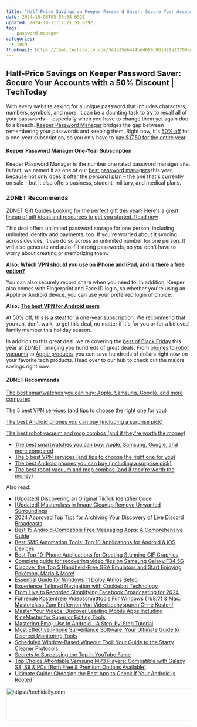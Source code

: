 ```yaml
---
title: "Half-Price Savings on Keeper Password Saver: Secure Your Accounts with a 50%% Discount | TechToday"
date: 2024-10-08T05:56:34.652Z
updated: 2024-10-11T17:21:51.829Z
tags:
  - password-manager
categories:
  - tech
thumbnail: https://thmb.techidaily.com/347a25eb4f4bdd698c061d29a22709a4fba3cca9fc17f4dc1dd558be67ab5c6f.jpg
---
```


## Half-Price Savings on Keeper Password Saver: Secure Your Accounts with a 50% Discount | TechToday

With every website asking for a unique password that includes characters, numbers, symbols, and more, it can be a daunting task to try to recall all of your passwords -- especially when you have to change them yet again due to a breach. [Keeper Password Manager](https://click.linksynergy.com/deeplink?id=IokOf8qagZo&mid=42966&u1=zd-%5F%5FCOM%5FCLICK%5FID%5F%5F-dtp&murl=https%3A%2F%2Fwww.keepersecurity.com%2Fholiday50.html%3F) bridges the gap between remembering your passwords and keeping them. Right now, it's [50% off](https://click.linksynergy.com/deeplink?id=IokOf8qagZo&mid=42966&u1=zd-%5F%5FCOM%5FCLICK%5FID%5F%5F-dtp&murl=https%3A%2F%2Fwww.keepersecurity.com%2Fholiday50.html%3F) for a one-year subscription, so you only have to [pay $17.50 for the entire year](https://click.linksynergy.com/deeplink?id=IokOf8qagZo&mid=42966&u1=zd-%5F%5FCOM%5FCLICK%5FID%5F%5F-dtp&murl=https%3A%2F%2Fwww.keepersecurity.com%2Fholiday50.html%3F).

#### Keeper Password Manager One-Year Subscription

Keeper Password Manager is the number one rated password manager site. In fact, we named it as one of our [best password managers](https://www.zdnet.com/article/best-password-manager/) this year, because not only does it offer the personal plan – the one that's currently on sale – but it also offers business, student, military, and medical plans.

### **ZDNET** Recommends

[ZDNET Gift Guides Looking for the perfect gift this year? Here's a great lineup of gift ideas and resources to get you started.  Read now](https://www.zdnet.com/collection/gift-guide/)

This deal offers unlimited password storage for one person, including unlimited identity and payments, too. If you're worried about it syncing across devices, it can do so across an unlimited number for one person. It will also generate and auto-fill strong passwords, so you don't have to worry about creating or memorizing them. 

**Also:** [**Which VPN should you use on iPhone and iPad, and is there a free option?**](https://www.zdnet.com/article/best-iphone-vpn/)

You can also securely record share when you need to. In addition, Keeper also comes with Fingerprint and Face ID login, so whether you're using an Apple or Android device, you can use your preferred login of choice.

**Also:** [**The best VPN for Android users**](https://www.zdnet.com/article/best-android-vpn/)

At [50% off](https://click.linksynergy.com/deeplink?id=IokOf8qagZo&mid=42966&u1=zd-%5F%5FCOM%5FCLICK%5FID%5F%5F-dtp&murl=https%3A%2F%2Fwww.keepersecurity.com%2Fholiday50.html%3F), this is a steal for a one-year subscription. We recommend that you run, don't walk, to get this deal, no matter if it's for you or for a beloved family member this holiday season.

In addition to this great deal, we're covering the [best of Black Friday](https://www.zdnet.com/collection/cyber-monday/) this year at ZDNET, bringing you hundreds of great deals. From [phones](https://www.zdnet.com/article/early-black-friday-smartphone-deals-november-21-2022/) to [robot vacuums](https://www.zdnet.com/home-and-office/early-black-friday-robot-vacuum-deals-november-21-2022/) to [Apple products](https://www.zdnet.com/article/early-airpods-black-friday-deals-november-21-2022/), you can save hundreds of dollars right now on your favorite tech products. Head over to our hub to check out the majors savings right now.

#### **ZDNET** Recommends

[The best smartwatches you can buy: Apple, Samsung, Google, and more compared](https://www.zdnet.com/article/best-smartwatch/ "The best smartwatches you can buy: Apple, Samsung, Google, and more compared")

[The 5 best VPN services (and tips to choose the right one for you)](https://www.zdnet.com/article/best-vpn/ "The 5 best VPN services (and tips to choose the right one for you)")

[The best Android phones you can buy (including a surprise pick)](https://www.zdnet.com/article/best-android-phone/ "The best Android phones you can buy (including a surprise pick)")

[The best robot vacuum and mop combos (and if they're worth the money)](https://www.zdnet.com/article/best-robot-vacuum-mop/ "The best robot vacuum and mop combos (and if they're worth the money)")

* [The best smartwatches you can buy: Apple, Samsung, Google, and more compared](https://www.zdnet.com/article/best-smartwatch/ "The best smartwatches you can buy: Apple, Samsung, Google, and more compared")
* [The 5 best VPN services (and tips to choose the right one for you)](https://www.zdnet.com/article/best-vpn/ "The 5 best VPN services (and tips to choose the right one for you)")
* [The best Android phones you can buy (including a surprise pick)](https://www.zdnet.com/article/best-android-phone/ "The best Android phones you can buy (including a surprise pick)")
* [The best robot vacuum and mop combos (and if they're worth the money)](https://www.zdnet.com/article/best-robot-vacuum-mop/ "The best robot vacuum and mop combos (and if they're worth the money)")

<ins class="adsbygoogle"
     style="display:block"
     data-ad-format="autorelaxed"
     data-ad-client="ca-pub-7571918770474297"
     data-ad-slot="1223367746"></ins>

<ins class="adsbygoogle"
     style="display:block"
     data-ad-client="ca-pub-7571918770474297"
     data-ad-slot="8358498916"
     data-ad-format="auto"
     data-full-width-responsive="true"></ins>

<span class="atpl-alsoreadstyle">Also read:</span>
<div><ul>
<li><a href="https://tiktok-video-recordings.techidaily.com/updated-discovering-an-original-tiktok-identifier-code/"><u>[Updated] Discovering an Original TikTok Identifier Code</u></a></li>
<li><a href="https://extra-skills.techidaily.com/updated-masterclass-in-image-cleanup-remove-unwanted-surroundings/"><u>[Updated] Masterclass in Image Cleanup Remove Unwanted Surroundings</u></a></li>
<li><a href="https://visual-screen-recording.techidaily.com/2024-approved-top-tips-for-archiving-your-discovery-of-live-discord-broadcasts/"><u>2024 Approved Top Tips for Archiving Your Discovery of Live Discord Broadcasts</u></a></li>
<li><a href="https://app-tips.techidaily.com/best-15-android-compatible-free-messaging-apps-a-comprehensive-guide/"><u>Best 15 Android-Compatible Free Messaging Apps: A Comprehensive Guide</u></a></li>
<li><a href="https://app-tips.techidaily.com/best-sms-automation-tools-top-10-applications-for-android-and-ios-devices/"><u>Best SMS Automation Tools: Top 10 Applications for Android & iOS Devices</u></a></li>
<li><a href="https://app-tips.techidaily.com/best-top-10-iphone-applications-for-creating-stunning-gif-graphics/"><u>Best Top 10 iPhone Applications for Creating Stunning GIF Graphics</u></a></li>
<li><a href="https://phone-solutions.techidaily.com/complete-guide-for-recovering-video-files-on-samsung-galaxy-f34-5g-by-fonelab-android-recover-video/"><u>Complete guide for recovering video files on Samsung Galaxy F34 5G</u></a></li>
<li><a href="https://app-tips.techidaily.com/discover-the-top-5-handheld-free-gba-emulators-and-start-enjoying-pokemon-mario-and-more/"><u>Discover the Top 5 Handheld-Free GBA Emulators and Start Enjoying Pokémon, Mario & More!</u></a></li>
<li><a href="https://win11.techidaily.com/essential-guide-for-windows-11-dolby-atmos-setup/"><u>Essential Guide for Windows 11 Dolby Atmos Setup</u></a></li>
<li><a href="https://solve-info.techidaily.com/experience-tailored-navigation-with-cookiebot-technology/"><u>Experience Tailored Navigation with Cookiebot Technology</u></a></li>
<li><a href="https://screen-video-capture.techidaily.com/from-live-to-recorded-simplifying-facebook-broadcasting-for-2024/"><u>From Live to Recorded Simplifying Facebook Broadcasting for 2024</u></a></li>
<li><a href="https://some-guidance.techidaily.com/fuhrende-kostenfreie-videoschnitttools-fur-windows-1187-and-mac-masterclass-zum-entfernen-von-videobechyspuren-ohne-kosten/"><u>Führende Kostenfreie Videoschnitttools Für Windows (11/8/7) & Mac: Masterclass Zum Entfernen Von Videobechyspuren Ohne Kosten!</u></a></li>
<li><a href="https://app-tips.techidaily.com/master-your-videos-discover-leading-mobile-apps-including-kinemaster-for-superior-editing-tools/"><u>Master Your Videos: Discover Leading Mobile Apps Including KineMaster for Superior Editing Tools</u></a></li>
<li><a href="https://app-tips.techidaily.com/mastering-emoji-use-in-android-a-step-by-step-tutorial/"><u>Mastering Emoji Use in Android - A Step-by-Step Tutorial</u></a></li>
<li><a href="https://app-tips.techidaily.com/most-effective-iphone-surveillance-software-your-ultimate-guide-to-discreet-monitoring-tools/"><u>Most Effective iPhone Surveillance Software: Your Ultimate Guide to Discreet Monitoring Tools</u></a></li>
<li><a href="https://data-safeguard.techidaily.com/scheduled-window-based-wipeout-tool-your-guide-to-the-starry-cleaner-protocols/"><u>Scheduled Window-Based Wipeout Tool: Your Guide to the Starry Cleaner Protocols</u></a></li>
<li><a href="https://youtube-sure.techidaily.com/ts-to-surpassing-the-top-in-youtube-fame/"><u>Secrets to Surpassing the Top in YouTube Fame</u></a></li>
<li><a href="https://app-tips.techidaily.com/top-choice-affordable-samsung-mp3-players-compatible-with-galaxy-s8-s9-and-pcs-both-free-and-premium-options-available/"><u>Top Choice Affordable Samsung MP3 Players: Compatible with Galaxy S8, S9 & PCs [Both Free & Premium Options Available]</u></a></li>
<li><a href="https://app-tips.techidaily.com/ultimate-guide-choosing-the-best-app-to-check-if-your-android-is-rooted/"><u>Ultimate Guide: Choosing the Best App to Check if Your Android Is Rooted</u></a></li>
</ul></div>

<!-- affiliate ads begin -->
<a href="https://aligracehair.sjv.io/c/5597632/1868499/19272" target="_top" id="1868499">
  <img src="//a.impactradius-go.com/display-ad/19272-1868499" border="0" alt="https://techidaily.com" width="728" height="90"/>
</a>
<img height="0" width="0" src="https://aligracehair.sjv.io/i/5597632/1868499/19272" style="position:absolute;visibility:hidden;" border="0" />
<!-- affiliate ads end -->

